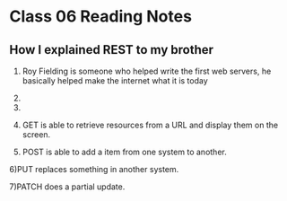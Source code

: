 # Class 06 Reading Notes

## How I explained REST to my brother

1) Roy Fielding is someone who helped write the first web servers, he basically helped make the internet what it is today

2)

3)

4) GET is able to retrieve resources from a URL and display them on the screen.

5) POST is able to add a item from one system to another.

6)PUT replaces something in another system.

7)PATCH does a partial update.
